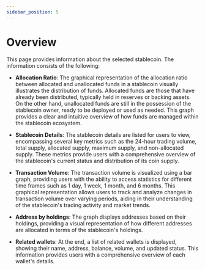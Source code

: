 ```yaml
---
sidebar_position: 5
---
```


# Overview
This page provides information about the selected stablecoin. The information consists of the following: 
- **Allocation Ratio**: The graphical representation of the allocation ratio between allocated and unallocated funds in a stablecoin visually illustrates the distribution of funds. Allocated funds are those that have already been distributed, typically held in reserves or backing assets. On the other hand, unallocated funds are still in the possession of the stablecoin owner, ready to be deployed or used as needed. This graph provides a clear and intuitive overview of how funds are managed within the stablecoin ecosystem.

- **Stablecoin Details**: The stablecoin details are listed for users to view, encompassing several key metrics such as the 24-hour trading volume, total supply, allocated supply, maximum supply, and non-allocated supply. These metrics provide users with a comprehensive overview of the stablecoin's current status and distribution of its coin supply.

- **Transaction Volume**: The transaction volume is visualized using a bar graph, providing users with the ability to access statistics for different time frames such as 1 day, 1 week, 1 month, and 6 months. 
This graphical representation allows users to track and analyze changes in transaction volume over varying periods, aiding in their understanding of the stablecoin's trading activity and market trends.

- **Address by holdings**: The graph displays addresses based on their holdings, providing a visual representation of how different addresses are allocated in terms of the stablecoin's holdings.

- **Related wallets**: At the end, a list of related wallets is displayed, showing their name, address, balance, volume, and updated status. This information provides users with a comprehensive overview of each wallet's details.